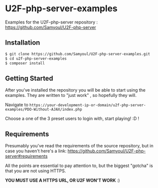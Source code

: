 # U2F-php-server-examples
Examples for the U2F-php-server repository : https://github.com/Samyoul/U2F-php-server

## Installation

```bash
$ git clone https://github.com/Samyoul/U2F-php-server-examples.git
$ cd u2f-php-server-examples
$ composer install 
```

## Getting Started

After you've installed the repository you will be able to start using the examples. They are written to "just work" , so hopefully they will. 

Navigate to `https://your-development-ip-or-domain/u2f-php-server-examples/PDO-Without-AJAX/index.php`

Choose a one of the 3 preset users to login with, start playing! :D !

## Requirements

Presumably you've read the requirements of the source repository, but in case you haven't here's a link: https://github.com/Samyoul/U2F-php-server#requirements

All the points are essential to pay attention to, but the biggest "gotcha" is that you are not using HTTPS.

**YOU MUST USE A HTTPS URL, OR U2F WON'T WORK** :)